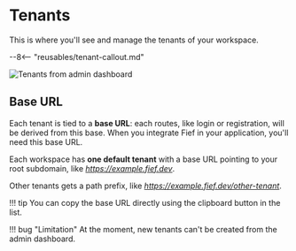 # Tenants

This is where you'll see and manage the tenants of your workspace.

--8<-- "reusables/tenant-callout.md"

![Tenants from admin dashboard](/assets/images/admin-tenants.png)

## Base URL

Each tenant is tied to a **base URL**: each routes, like login or registration, will be derived from this base. When you integrate Fief in your application, you'll need this base URL.

Each workspace has **one default tenant** with a base URL pointing to your root subdomain, like *https://example.fief.dev*.

Other tenants gets a path prefix, like *https://example.fief.dev/other-tenant*.

!!! tip
    You can copy the base URL directly using the clipboard button in the list.

!!! bug "Limitation"
    At the moment, new tenants can't be created from the admin dashboard.

